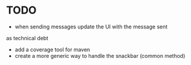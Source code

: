 # TODO


* when sending messages update the UI with the message sent

as technical debt
* add a coverage tool for maven
* create a more generic way to handle the snackbar (common method) 